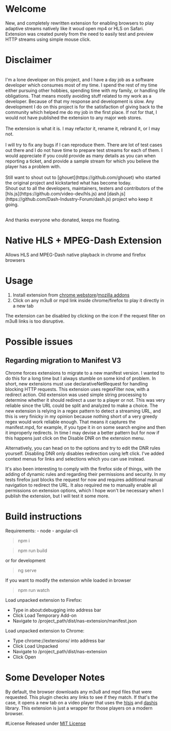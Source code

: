 # Welcome
New, and completely rewritten extension for enabling browsers to play adaptive streams natively like it woud open mp4 or 
HLS on Safari.</br>
Extension was created purely from the need to easily test and preview HTTP streams using simple mouse click.

# Disclaimer

<br/>
I'm a lone developer on this project, and I have a day job as a software developer which consumes most of my time. I spend the rest of my time either pursuing other 
hobbies, spending time with my family, or handling life obligations. That means mostly avoiding stuff related to my work as a developer. Because of that my response and development is slow. Any development I do on this project is
for the satisfaction of giving back to the community which helped me do my job in the first place. If not for that, I would not have published the extension to any major web stores.<br/>
<br/>
The extension is what it is. I may refactor it, rename it, rebrand it, or I may not.<br/>
<br/>
I will try to fix any bugs if I can reproduce them. There are lot of test cases out there and I do not have time to prepare test streams for each of them.
I would appreciate if you could provide as many details as you can when reporting a ticket, and provide a sample stream for which you believe the player 
has a problem with.<br/>
<br/>
Still want to shout out to [ghouet](https://github.com/ghouet) who started the original project and kickstarted what has become today.<br/>
Shout out to all the developers, maintainers, testers and contributors of the [hls.js](https://github.com/video-dev/hls.js) 
and [dash.js](https://github.com/Dash-Industry-Forum/dash.js) project who keep it going.<br/>
<br/>

And thanks everyone who donated, keeps me floating.<br/>


# Native HLS + MPEG-Dash Extension
Allows HLS and MPEG-Dash native playback in chrome and firefox browsers

# Usage
1. Install extension from [chrome webstore](https://chrome.google.com/webstore/detail/native-mpeg-dash-%2B-hls-pl/cjfbmleiaobegagekpmlhmaadepdeedn)/[mozilla addons](https://addons.mozilla.org/en-US/firefox/addon/native-mpeg-dash-hls-playback/)
2. Click on any m3u8 or mpd link inside chrome/firefox to play it directly in a new tab

The extension can be disabled by clicking on the icon if the request filter on m3u8 links is too disruptive.

# Possible issues
## Regarding migration to Manifest V3
Chrome forces extensions to migrate to a new manifest version. I wanted to do this for a long time but I always 
stumble on some kind of problem. In short, new extensions must use declarativeNetRequest for handling blocking 
HTTP requests. This extension uses regexFilter now, with a redirect action. Old extension was used simple string 
processing to determine whether it should redirect a user to a player or not. This was very reliable since the 
URL could be split and analyzed to make a choice. The new extension is relying in a regex pattern to detect a 
streaming URL, and this is very finicky in my opinion because nothing short of a very greedy regex would work 
reliable enough. That means it captures the manifest.mpd, for example, if you type it in on some search engine 
and then it improperly redirects. In time I may devise a better pattern but for now if this happens just click 
on the Disable DNR on the extension menu.

Alternatively, you can head on to the options and try to edit the DNR rules yourself. Disabling DNR only 
disables redirection using left click. I've added context menus for links and selections which you can use 
instead.

It's also been interesting to comply with the firefox side of things, with the adding of dynamic rules and 
regarding their permissions and security. In my tests firefox just blocks the request for now and requires 
additional manual navigation to redirect the URL. It also required me to manually enable all permissions on 
extension options, which I hope won't be necessary when I publish the extension, but I will test it some more.

# Build instructions
Requirements:
    - node
    - angular-cli

> npm i

> npm run build 

or for development 

> ng serve

If you want to modify the extension while loaded in browser

> npm run watch

Load unpacked extension to Firefox:
 - Type in about:debugging into address bar
 - Click Load Temporary Add-on
 - Navigate to /project_path/dist/nas-extension/manifest.json

Load unpacked extension to Chrome:
 - Type chrome://extensions/ into address bar
 - Click Load Unpacked
 - Navigate to /project_path/dist/nas-extension
 - Click Open

# Some Developer Notes

By default, the browser downloads any m3u8 and mpd files that were requested. This plugin checks any links to see if
they match.
If that's the case, it opens a new tab on a video player that uses the [hlsjs][] and [dashjs][] library. This extension
is just a wrapper for those players on a modern browser.

[hlsjs]: https://github.com/dailymotion/hls.js
[dashjs]: https://github.com/Dash-Industry-Forum/dash.js

#License
Released under [MIT License](LICENSE)
